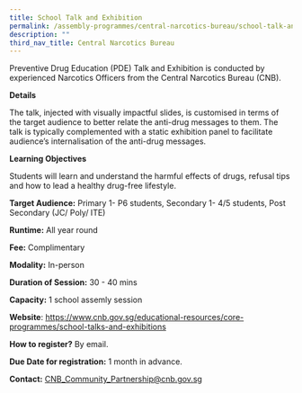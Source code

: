 ```yaml
---
title: School Talk and Exhibition
permalink: /assembly-programmes/central-narcotics-bureau/school-talk-and-exhibition/
description: ""
third_nav_title: Central Narcotics Bureau
---
```

Preventive Drug Education (PDE) Talk and Exhibition is conducted by experienced Narcotics Officers from the Central Narcotics Bureau (CNB). 

**Details**

The talk, injected with visually impactful slides, is customised in terms of the target audience to better relate the anti-drug messages to them. The talk is typically complemented with a static exhibition panel to facilitate audience’s internalisation of the anti-drug messages. 

**Learning Objectives**

Students will learn and understand the harmful effects of drugs, refusal tips and how to lead a healthy drug-free lifestyle.

**Target Audience:** Primary 1- P6 students, Secondary 1- 4/5 students, Post Secondary (JC/ Poly/ ITE)

**Runtime:** All year round

**Fee:** Complimentary

**Modality:** In-person

**Duration of Session:** 30 - 40 mins

**Capacity:** 1 school assemly session

**Website**:  https://www.cnb.gov.sg/educational-resources/core-programmes/school-talks-and-exhibitions

**How to register?** By email.

**Due Date for registration:** 1 month in advance.

**Contact:** CNB_Community_Partnership@cnb.gov.sg